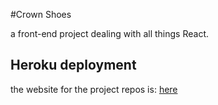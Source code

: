#Crown Shoes

a front-end project dealing with all things React.

## Heroku deployment
the website for the project repos is: [here](https://crown-clothing-react-denver.herokuapp.com/)

